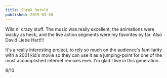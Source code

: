 ```yaml
---
title: Shrek Retold
published: 2019-03-30
---
```


Wild n' crazy stuff. The music was really excellent, the animations were wacky as heck, and the live action segments were my favorites by far. Also David Liebe Hart!!!

It's a really interesting project, to rely so much on the audience's familiarity with a 2001 kid's movie so they can use it as a jumping-point for one of the most accomplished internet remixes ever. I'm glad I live in this generation.

8/10

